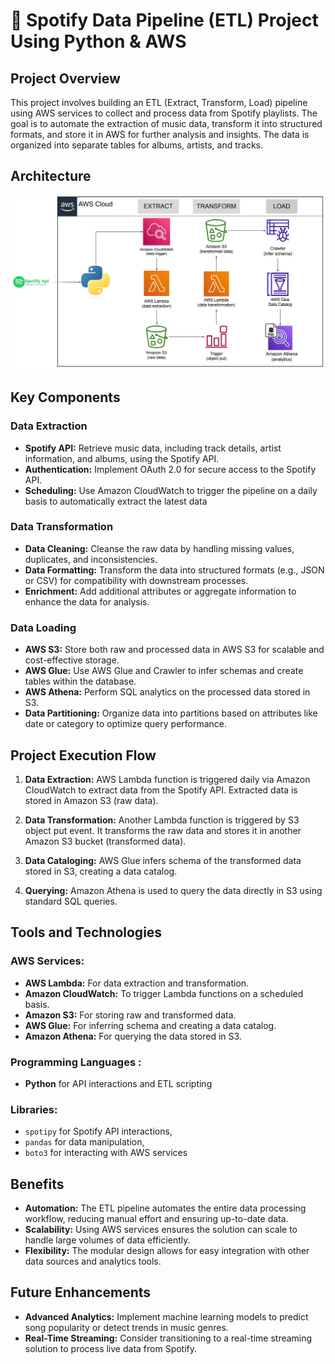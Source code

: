 #  🎵 Spotify Data Pipeline (ETL) Project Using Python & AWS

## Project Overview
This project involves building an ETL (Extract, Transform, Load) pipeline using AWS services to collect and process data from Spotify playlists. The goal is to automate the extraction of music data, transform it into structured formats, and store it in AWS for further analysis and insights. The data is organized into separate tables for albums, artists, and tracks.

## Architecture
![Architecture Diagram](spotify_pipeline_architecture_dgrm.png)

## Key Components

### Data Extraction
- **Spotify API:** Retrieve music data, including track details, artist information, and albums, using the Spotify API.
- **Authentication:** Implement OAuth 2.0 for secure access to the Spotify API.
- **Scheduling:** Use Amazon CloudWatch to trigger the pipeline on a daily basis to automatically extract the latest data
  
### Data Transformation
- **Data Cleaning:** Cleanse the raw data by handling missing values, duplicates, and inconsistencies.
- **Data Formatting:** Transform the data into structured formats (e.g., JSON or CSV) for compatibility with downstream processes.
- **Enrichment:** Add additional attributes or aggregate information to enhance the data for analysis.

### Data Loading
- **AWS S3:** Store both raw and processed data in AWS S3 for scalable and cost-effective storage.
- **AWS Glue:** Use AWS Glue and Crawler to infer schemas and create tables within the database.
- **AWS Athena:** Perform SQL analytics on the processed data stored in S3.
- **Data Partitioning:** Organize data into partitions based on attributes like date or category to optimize query performance.

## Project Execution Flow
1. **Data Extraction:** AWS Lambda function is triggered daily via Amazon CloudWatch to extract data from the Spotify API. Extracted data is stored in Amazon S3 (raw data).

2. **Data Transformation:** Another Lambda function is triggered by S3 object put event. It transforms the raw data and stores it in another Amazon S3 bucket (transformed data).

3. **Data Cataloging:** AWS Glue infers schema of the transformed data stored in S3, creating a data catalog.

4. **Querying:** Amazon Athena is used to query the data directly in S3 using standard SQL queries.


## Tools and Technologies

### AWS Services:
- **AWS Lambda:** For data extraction and transformation.
- **Amazon CloudWatch:** To trigger Lambda functions on a scheduled basis.
- **Amazon S3:** For storing raw and transformed data.
- **AWS Glue:** For inferring schema and creating a data catalog.
- **Amazon Athena:** For querying the data stored in S3.

### Programming Languages :
- **Python** for API interactions and ETL scripting

### Libraries:
- `spotipy` for Spotify API interactions, 
- `pandas` for data manipulation,
- `boto3` for interacting with AWS services

## Benefits
- **Automation:** The ETL pipeline automates the entire data processing workflow, reducing manual effort and ensuring up-to-date data.
- **Scalability:** Using AWS services ensures the solution can scale to handle large volumes of data efficiently.
- **Flexibility:** The modular design allows for easy integration with other data sources and analytics tools.

## Future Enhancements
- **Advanced Analytics:** Implement machine learning models to predict song popularity or detect trends in music genres.
- **Real-Time Streaming:** Consider transitioning to a real-time streaming solution to process live data from Spotify.
